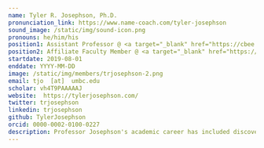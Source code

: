 ```yaml
---
name: Tyler R. Josephson, Ph.D.
pronunciation_link: https://www.name-coach.com/tyler-josephson
sound_image: /static/img/sound-icon.png
pronouns: he/him/his
position1: Assistant Professor @ <a target="_blank" href="https://cbee.umbc.edu/">CBEE </a>
position2: Affiliate Faculty Member @ <a target="_blank" href="https://csee.umbc.edu/"> CSEE</a>
startdate: 2019-08-01
enddate: YYYY-MM-DD
image: /static/img/members/trjosephson-2.png
email: tjo  [at]  umbc.edu
scholar: vh4T9PAAAAAJ
website:  https://tylerjosephson.com/
twitter: trjosephson
linkedin: trjosephson
github: TylerJosephson
orcid: 0000-0002-0100-0227
description: Professor Josephson's academic career has included discovering reaction mechanisms in biomass catalysis, predicting multicomponent liquid-phase adsorption in nanoporous materials, and developing and applying interpretable machine learning techniques for chemistry. He is passionate about sustainability, equity, and science communication. During his downtime, he loves learning new things, thinking about deep topics (like science and philosophy), and playing the piano (his favorite pianist being Franz Liszt).
---
```

